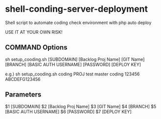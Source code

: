 # shell-conding-server-deployment
Shell script to automate coding check environment with php auto deploy

USE IT AT YOUR OWN RISK!

## COMMAND Options

sh setup_cooding.sh [SUBDOMAIN] [Backlog Proj Name] [GIT Name] [BRANCH] [BASIC AUTH USERNAME] [PASSWORD] [DEPLOY KEY]

e.g.) sh setup_cooding.sh coding PROJ test master coding 123456 ABCDEFG123456

## Parameters

$1 [SUBDOMAIN]
$2 [Backlog Proj Name]
$3 [GIT Name]
$4 [BRANCH]
$5 [BASIC AUTH USERNAME]
$6 [PASSWORD]
$7 [DEPLOY KEY]

